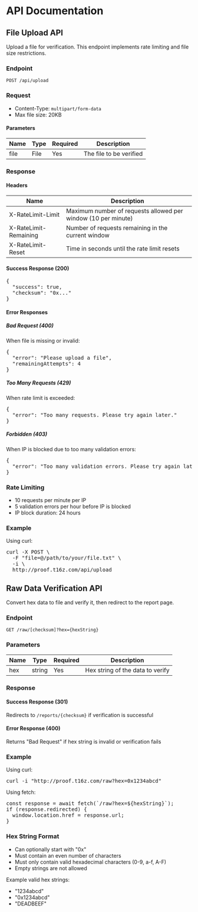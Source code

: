 # API Documentation

## File Upload API

Upload a file for verification. This endpoint implements rate limiting and file size restrictions.

### Endpoint

```
POST /api/upload
```

### Request

- Content-Type: `multipart/form-data`
- Max file size: 20KB

#### Parameters

| Name | Type | Required | Description |
|------|------|----------|-------------|
| file | File | Yes | The file to be verified |

### Response

#### Headers

| Name | Description |
|------|-------------|
| X-RateLimit-Limit | Maximum number of requests allowed per window (10 per minute) |
| X-RateLimit-Remaining | Number of requests remaining in the current window |
| X-RateLimit-Reset | Time in seconds until the rate limit resets |

#### Success Response (200)

<pre>
{
  "success": true,
  "checksum": "0x..."
}
</pre>

#### Error Responses

##### Bad Request (400)
When file is missing or invalid:
<pre>
{
  "error": "Please upload a file",
  "remainingAttempts": 4
}
</pre>

##### Too Many Requests (429)
When rate limit is exceeded:
<pre>
{
  "error": "Too many requests. Please try again later."
}
</pre>

##### Forbidden (403)
When IP is blocked due to too many validation errors:
<pre>
{
  "error": "Too many validation errors. Please try again later."
}
</pre>

### Rate Limiting

- 10 requests per minute per IP
- 5 validation errors per hour before IP is blocked
- IP block duration: 24 hours

### Example

Using curl:
<pre>
curl -X POST \
  -F "file=@/path/to/your/file.txt" \
  -i \
  http://proof.t16z.com/api/upload
</pre>

## Raw Data Verification API

Convert hex data to file and verify it, then redirect to the report page.

### Endpoint

```
GET /raw/[checksum]?hex={hexString}
```

### Parameters

| Name | Type | Required | Description |
|------|------|----------|-------------|
| hex | string | Yes | Hex string of the data to verify |

### Response

#### Success Response (301)
Redirects to `/reports/{checksum}` if verification is successful

#### Error Response (400)
Returns "Bad Request" if hex string is invalid or verification fails

### Example

Using curl:
<pre>
curl -i "http://proof.t16z.com/raw?hex=0x1234abcd"
</pre>

Using fetch:
<pre>
const response = await fetch(`/raw?hex=${hexString}`);
if (response.redirected) {
  window.location.href = response.url;
}
</pre>

### Hex String Format

- Can optionally start with "0x"
- Must contain an even number of characters
- Must only contain valid hexadecimal characters (0-9, a-f, A-F)
- Empty strings are not allowed

Example valid hex strings:
- "1234abcd"
- "0x1234abcd"
- "DEADBEEF"